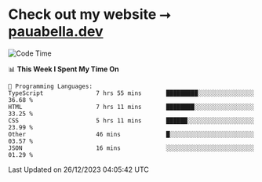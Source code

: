 # Check out my website ⭢ [pauabella.dev](https://pauabella.dev)

<!--START_SECTION:waka-->
![Code Time](http://img.shields.io/badge/Code%20Time-2%2C816%20hrs%2051%20mins-blue)

📊 **This Week I Spent My Time On** 

```text
💬 Programming Languages: 
TypeScript               7 hrs 55 mins       █████████░░░░░░░░░░░░░░░░   36.68 % 
HTML                     7 hrs 11 mins       ████████░░░░░░░░░░░░░░░░░   33.25 % 
CSS                      5 hrs 11 mins       ██████░░░░░░░░░░░░░░░░░░░   23.99 % 
Other                    46 mins             █░░░░░░░░░░░░░░░░░░░░░░░░   03.57 % 
JSON                     16 mins             ░░░░░░░░░░░░░░░░░░░░░░░░░   01.29 % 
```


 Last Updated on 26/12/2023 04:05:42 UTC
<!--END_SECTION:waka-->
